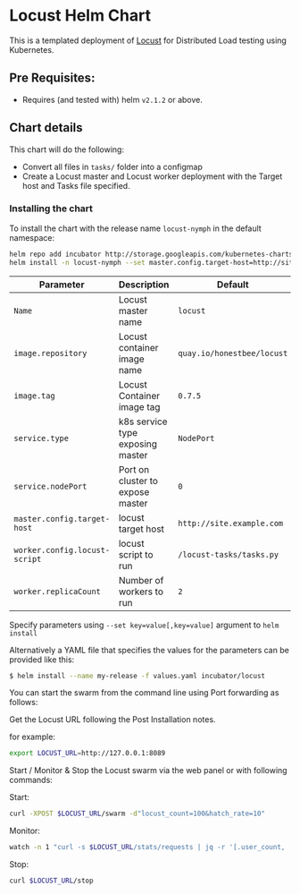 # Locust Helm Chart

This is a templated deployment of [Locust](locust.io) for Distributed Load
testing using Kubernetes.

## Pre Requisites:

* Requires (and tested with) helm `v2.1.2` or above.

## Chart details

This chart will do the following:

* Convert all files in `tasks/` folder into a configmap
* Create a Locust master and Locust worker deployment with the Target host
  and Tasks file specified.


### Installing the chart

To install the chart with the release name `locust-nymph` in the default namespace:

```bash
helm repo add incubator http://storage.googleapis.com/kubernetes-charts-incubator
helm install -n locust-nymph --set master.config.target-host=http://site.example.com incubator/locust
```

| Parameter                    | Description                        | Default                                               |
| ---------------------------- | ---------------------------------- | ----------------------------------------------------- |
| `Name`                       | Locust master name                 | `locust`                                              |
| `image.repository`           | Locust container image name        | `quay.io/honestbee/locust`                            |
| `image.tag`                  | Locust Container image tag         | `0.7.5`                                               |
| `service.type`               | k8s service type exposing master   | `NodePort`                                            |
| `service.nodePort`           | Port on cluster to expose master   | `0`                                                   |
| `master.config.target-host`  | locust target host                 | `http://site.example.com`                             |
| `worker.config.locust-script`| locust script to run               | `/locust-tasks/tasks.py`                              |
| `worker.replicaCount`        | Number of workers to run           | `2`                                                   |

Specify parameters using `--set key=value[,key=value]` argument to `helm install`

Alternatively a YAML file that specifies the values for the parameters can be provided like this:

```bash
$ helm install --name my-release -f values.yaml incubator/locust
```

You can start the swarm from the command line using Port forwarding as follows:

Get the Locust URL following the Post Installation notes.

for example:
```bash
export LOCUST_URL=http://127.0.0.1:8089
```

Start / Monitor & Stop the Locust swarm via the web panel or with following commands:

Start:
```bash
curl -XPOST $LOCUST_URL/swarm -d"locust_count=100&hatch_rate=10"
```

Monitor:
```bash
watch -n 1 "curl -s $LOCUST_URL/stats/requests | jq -r '[.user_count, .total_rps, .state] | @tsv'"
```

Stop:
```bash
curl $LOCUST_URL/stop
```
